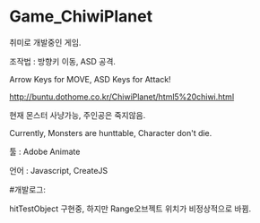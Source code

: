 # Game_ChiwiPlanet
취미로 개발중인 게임.

조작법 : 방향키 이동, ASD 공격.

Arrow Keys for MOVE, ASD Keys for Attack!

http://buntu.dothome.co.kr/ChiwiPlanet/html5%20chiwi.html


현재 몬스터 사냥가능, 주인공은 죽지않음.

Currently, Monsters are hunttable, Character don't die.

툴 : Adobe Animate 

언어 : Javascript, CreateJS



#개발로그:

hitTestObject 구현중, 하지만 Range오브젝트 위치가 비정상적으로 바뀜.
